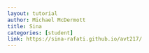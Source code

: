 ```yaml
---
layout: tutorial
author: Michael McDermott
title: Sina
categories: [student]
link: https://sina-rafati.github.io/avt217/
---
```

